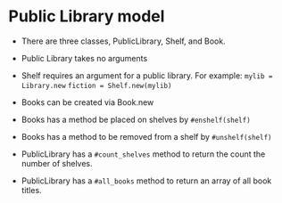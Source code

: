 # Public Library model

- There are three classes, PublicLibrary, Shelf, and Book.

- Public Library takes no arguments

- Shelf requires an argument for a public library. For example:
  `mylib = Library.new`
  `fiction = Shelf.new(mylib)`

- Books can be created via Book.new

- Books has a method be placed on shelves by `#enshelf(shelf)`

- Books has a method to be removed from a shelf by `#unshelf(shelf)`

- PublicLibrary has a `#count_shelves` method to return the count the number of shelves.

- PublicLibrary has a `#all_books` method to return an array of all book titles.
